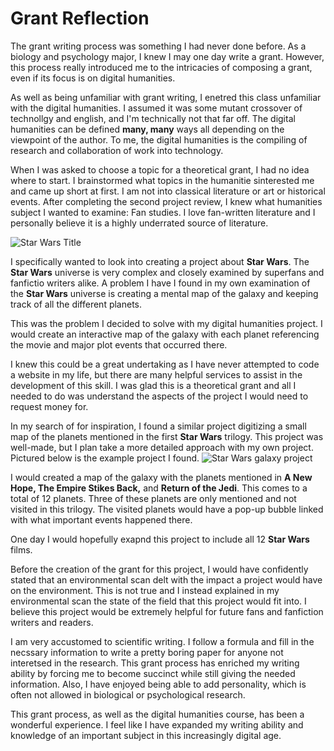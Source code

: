 # Grant Reflection

The grant writing process was something I had never done before. As a biology and psychology major, I knew I may one day write a grant. However, this process really introduced me to the intricacies of composing a grant, even if its focus is on digital humanities. 

As well as being unfamiliar with grant writing, I enetred this class unfamiliar with the digital humanities. I assumed it was some mutant crossover of technollgy and english, and I'm technically not that far off. The digital humanities can be defined **many, many** ways all depending on the viewpoint of the author. To me, the digital humanities is the compiling of research and collaboration of work into technology.

When I was asked to choose a topic for a theoretical grant, I had no idea where to start. I brainstormed what topics in the humanitie sinterested me and came up short at first. I am not into classical literature or art or historical events. After completing the second project review, I knew what humanities subject I wanted to examine: Fan studies. I love fan-written literature and I personally believe it is a highly underrated source of literature. 

![Star Wars Title](https://kelsiesmith.github.io/kelsiesmith/images/Star_Wars_logo.svg)

I specifically wanted to look into creating a project about **Star Wars**. The **Star Wars** universe is very complex and closely examined by superfans and fanfictio writers alike. A problem I have I found in my own examination of the **Star Wars** universe is creating a mental map of the galaxy and keeping track of all the different planets. 

This was the problem I decided to solve with my digital humanities project. I would create an interactive map of the galaxy with each planet referencing the movie and major plot events that occurred there. 

I knew this could be a great undertaking as I have never attempted to code a website in my life, but there are many helpful services to assist in the development of this skill. I was glad this is a theoretical grant and all I needed to do was understand the aspects of the project I would need to request money for. 

In my search of for inspiration, I found a similar project digitizing a small map of the planets mentioned in the first **Star Wars** trilogy. This project was well-made, but I plan take a more detailed approach with my own project. Pictured below is the example project I found. 
![Star Wars galaxy project](https://kelsiesmith.github.io/kelsiesmith/images/starwarstitle.png) 



I would created a map of the galaxy with the planets mentioned in **A New Hope, The Empire Stikes Back,** and **Return of the Jedi**. This comes to a total of 12 planets. Three of these planets are only mentioned and not visited in this trilogy. The visited planets would have a pop-up bubble linked with what important events happened there.

One day I would hopefully exapnd this project to include all 12 **Star Wars** films. 

Before the creation of the grant for this project, I would have confidently stated that an environmental scan delt with the impact a project would have on the environment. This is not true and I instead explained in my environmental scan the state of the field that this project would fit into. I believe this project would be extremely helpful for future fans and fanfiction writers and readers. 

I am very accustomed to scientific writing. I follow a formula and fill in the necssary information to write a pretty boring paper for anyone not interetsed in the research. This grant process has enriched my writing ability by forcing me to become succinct while still giving the needed information. Also, I have enjoyed being able to add personality, which is often not allowed in biological or psychological research. 

This grant process, as well as the digital humanities course, has been a wonderful experience. I feel like I have expanded my writing ability and knowledge of an important subject in this increasingly digital age. 
